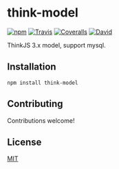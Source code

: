 # think-model

[![npm](https://img.shields.io/npm/v/think-model.svg?style=flat-square)]()
[![Travis](https://img.shields.io/travis/thinkjs/think-model.svg?style=flat-square)]()
[![Coveralls](https://img.shields.io/coveralls/thinkjs/think-model/master.svg?style=flat-square)]()
[![David](https://img.shields.io/david/thinkjs/think-model.svg?style=flat-square)]()

ThinkJS 3.x model, support mysql.

## Installation

    npm install think-model

## Contributing

Contributions welcome!

## License

[MIT](https://github.com/thinkjs/think-model/blob/master/LICENSE)